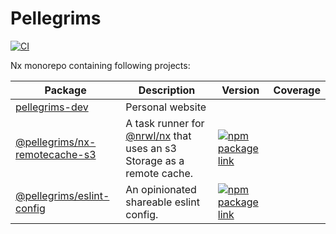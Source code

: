 # Pellegrims

[![CI](https://github.com/robinpellegrims/pellegrims/actions/workflows/ci.yml/badge.svg)](https://github.com/robinpellegrims/pellegrims/actions/workflows/ci.yml)

Nx monorepo containing following projects:

| Package                                                   | Description                                                                                   | Version                                                                                                                                        | Coverage |
| --------------------------------------------------------- | --------------------------------------------------------------------------------------------- | ---------------------------------------------------------------------------------------------------------------------------------------------- | -------- |
| [pellegrims-dev](./apps/pellegrims-dev)                   | Personal website                                                                              |                                                                                                                                                |          |
| [@pellegrims/nx-remotecache-s3](./libs/nx-remotecache-s3) | A task runner for [@nrwl/nx](https://nx.dev/react) that uses an s3 Storage as a remote cache. | [![npm package link](https://img.shields.io/npm/v/@pellegrims/nx-remotecache-s3)](https://www.npmjs.com/package/@pellegrims/nx-remotecache-s3) |          |
| [@pellegrims/eslint-config](./libs/eslint-config)         | An opinionated shareable eslint config.                                                       | [![npm package link](https://img.shields.io/npm/v/@pellegrims/eslint-config)](https://www.npmjs.com/package/@pellegrims/eslint-config)         |          |
